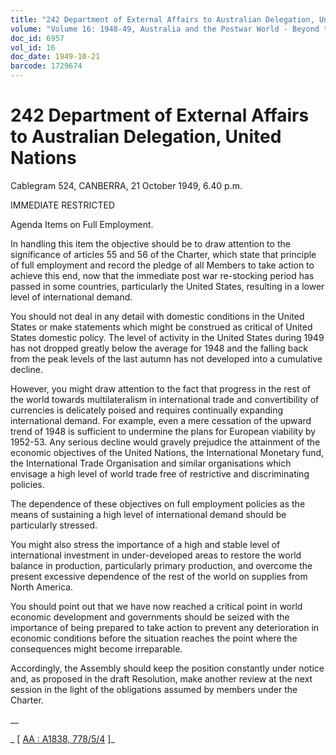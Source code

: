 ```yaml
---
title: "242 Department of External Affairs to Australian Delegation, United Nations"
volume: "Volume 16: 1948-49, Australia and the Postwar World - Beyond the Region"
doc_id: 6957
vol_id: 16
doc_date: 1949-10-21
barcode: 1729674
---
```


# 242 Department of External Affairs to Australian Delegation, United Nations

Cablegram 524, CANBERRA, 21 October 1949, 6.40 p.m.

IMMEDIATE RESTRICTED

Agenda Items on Full Employment.

In handling this item the objective should be to draw attention to the significance of articles 55 and 56 of the Charter, which state that principle of full employment and record the pledge of all Members to take action to achieve this end, now that the immediate post war re-stocking period has passed in some countries, particularly the United States, resulting in a lower level of international demand.

You should not deal in any detail with domestic conditions in the United States or make statements which might be construed as critical of United States domestic policy. The level of activity in the United States during 1949 has not dropped greatly below the average for 1948 and the falling back from the peak levels of the last autumn has not developed into a cumulative decline.

However, you might draw attention to the fact that progress in the rest of the world towards multilateralism in international trade and convertibility of currencies is delicately poised and requires continually expanding international demand. For example, even a mere cessation of the upward trend of 1948 is sufficient to undermine the plans for European viability by 1952-53. Any serious decline would gravely prejudice the attainment of the economic objectives of the United Nations, the International Monetary fund, the International Trade Organisation and similar organisations which envisage a high level of world trade free of restrictive and discriminating policies.

The dependence of these objectives on full employment policies as the means of sustaining a high level of international demand should be particularly stressed.

You might also stress the importance of a high and stable level of international investment in under-developed areas to restore the world balance in production, particularly primary production, and overcome the present excessive dependence of the rest of the world on supplies from North America.

You should point out that we have now reached a critical point in world economic development and governments should be seized with the importance of being prepared to take action to prevent any deterioration in economic conditions before the situation reaches the point where the consequences might become irreparable.

Accordingly, the Assembly should keep the position constantly under notice and, as proposed in the draft Resolution, make another review at the next session in the light of the obligations assumed by members under the Charter.

__

_ [ [AA : A1838, 778/5/4](http://www.naa.gov.au/cgi-bin/Search?O=I&Number=1729674) ]_

